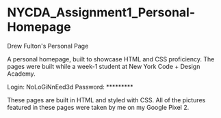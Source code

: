 # NYCDA_Assignment1_Personal-Homepage
Drew Fulton's Personal Page

A personal homepage, built to showcase HTML and CSS proficiency. The pages were built while a week-1 student at New York Code + Design Academy.


Login: NoLoGiNnEed3d
Password: *********

These pages are built in HTML and styled with CSS. All of the pictures featured in these pages were taken by me on my Google Pixel 2.
